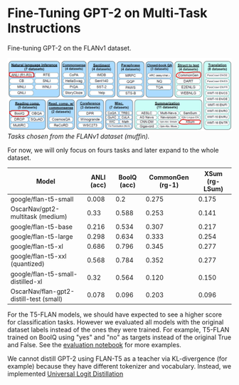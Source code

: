 # Fine-Tuning GPT-2 on Multi-Task Instructions

Fine-tuning GPT-2 on the FLANv1 dataset.

![knowledge-distillation](./images/tasks.png)
_Tasks chosen from the FLANv1 dataset (muffin)._

For now, we will only focus on fours tasks and later expand to the whole dataset.

| Model                                   |  ANLI (acc) | BoolQ (acc) | CommonGen (rg-1) | XSum (rg-LSum) |
|-----------------------------------------|-------------|-------------|------------------|----------------|
| google/flan-t5-small                    | 0.008       | 0.2         | 0.275            | 0.175          |
| OscarNav/gpt2-multitask (medium)        | 0.33        | 0.588       | 0.253            | 0.141          |
| google/flan-t5-base                     | 0.216       | 0.534       | 0.307            | 0.217          |
| google/flan-t5-large                    | 0.298       | 0.634       | 0.333            | 0.254          |
| google/flan-t5-xl                       | 0.686       | 0.796       | 0.345            | 0.277          |
| google/flan-t5-xxl (quantized)          | 0.568       | 0.784       | 0.352            | 0.277          |
| google/flan-t5-small-distilled-xl       | 0.32        | 0.564       | 0.120            | 0.150          |
| OscarNav/flan-gpt2-distill-test (small) | 0.078       | 0.096       | 0.203            | 0.096          |

For the T5-FLAN models, we should have expected to see a higher score for classification tasks. However we evaluated all models with the original dataset labels instead of the ones they were trained. For example, T5-FLAN trained on BoolQ using "yes" and "no" as targets instead of the original True and False. See the [evaluation notebook](https://colab.research.google.com/drive/1tfUkfX2p_CL7X7VqdHcrZxhlZErpMX3L) for more examples.

We cannot distill GPT-2 using FLAN-T5 as a teacher via KL-divergence (for example) because they have different tokenizer and vocabulary. Instead, we implemented [Universal Logit Distillation](https://arxiv.org/abs/2402.12030)